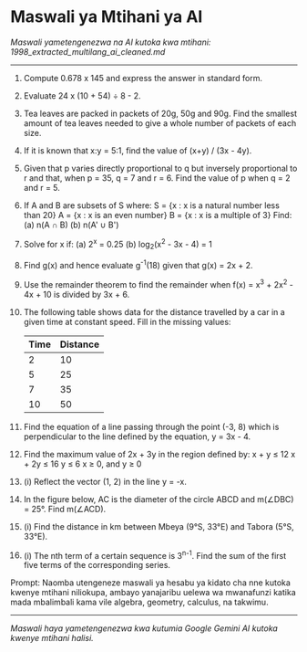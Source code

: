 # Maswali ya Mtihani ya AI
*Maswali yametengenezwa na AI kutoka kwa mtihani: 1998_extracted_multilang_ai_cleaned.md*

---

1.  Compute 0.678 x 145 and express the answer in standard form.
2.  Evaluate 24 x (10 + 54) ÷ 8 - 2.
3.  Tea leaves are packed in packets of 20g, 50g and 90g. Find the smallest amount of tea leaves needed to give a whole number of packets of each size.
4.  If it is known that x:y = 5:1, find the value of (x+y) / (3x - 4y).
5.  Given that p varies directly proportional to q but inversely proportional to r and that, when p = 35, q = 7 and r = 6. Find the value of p when q = 2 and r = 5.
6.  If A and B are subsets of S where:
    S = {x : x is a natural number less than 20}
    A = {x : x is an even number}
    B = {x : x is a multiple of 3}
    Find:
    (a) n(A ∩ B)
    (b) n(A' ∪ B')
7.  Solve for x if:
    (a) 2<sup>x</sup> = 0.25
    (b) log<sub>2</sub>(x<sup>2</sup> - 3x - 4) = 1
8.  Find g(x) and hence evaluate g<sup>-1</sup>(18) given that g(x) = 2x + 2.
9.  Use the remainder theorem to find the remainder when f(x) = x<sup>3</sup> + 2x<sup>2</sup> - 4x + 10 is divided by 3x + 6.
10. The following table shows data for the distance travelled by a car in a given time at constant speed. Fill in the missing values:

    | Time | Distance |
    |---|---|
    | 2 | 10 |
    | 5 | 25 |
    | 7 | 35 |
    | 10 | 50 |
11. Find the equation of a line passing through the point (-3, 8) which is perpendicular to the line defined by the equation, y = 3x - 4.
12. Find the maximum value of 2x + 3y in the region defined by:
    x + y ≤ 12
    x + 2y ≤ 16
    y ≤ 6
    x ≥ 0, and y ≥ 0
13.  (i) Reflect the vector (1, 2) in the line y = -x.
14. In the figure below, AC is the diameter of the circle ABCD and m(∠DBC) = 25°. Find m(∠ACD).
15.  (i) Find the distance in km between Mbeya (9°S, 33°E) and Tabora (5°S, 33°E).
16. (i) The nth term of a certain sequence is 3<sup>n-1</sup>. Find the sum of the first five terms of the corresponding series.

Prompt: Naomba utengeneze maswali ya hesabu ya kidato cha nne kutoka kwenye mtihani niliokupa, ambayo yanajaribu uelewa wa mwanafunzi katika mada mbalimbali kama vile algebra, geometry, calculus, na takwimu.

---
*Maswali haya yametengenezwa kwa kutumia Google Gemini AI kutoka kwenye mtihani halisi.*
